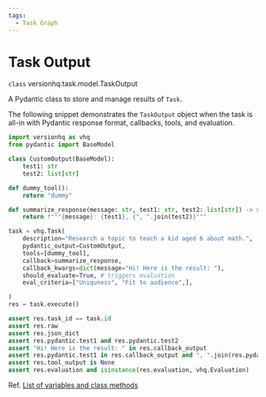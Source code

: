 ```yaml
---
tags:
  - Task Graph
---
```


# Task Output

<class>`class` versionhq.task.model.<bold>TaskOutput<bold></class>

A Pydantic class to store and manage results of `Task`.

The following snippet demonstrates the  `TaskOutput` object when the task is all-in with Pydantic response format, callbacks, tools, and evaluation.

```python
import versionhq as vhq
from pydantic import BaseModel

class CustomOutput(BaseModel):
    test1: str
    test2: list[str]

def dummy_tool():
    return "dummy"

def summarize_response(message: str, test1: str, test2: list[str]) -> str:
    return f"""{message}: {test1}, {", ".join(test2)}"""

task = vhq.Task(
    description="Research a topic to teach a kid aged 6 about math.",
    pydantic_output=CustomOutput,
    tools=[dummy_tool],
    callback=summarize_response,
    callback_kwargs=dict(message="Hi! Here is the result: "),
    should_evaluate=True, # triggers evaluation
    eval_criteria=["Uniquness", "Fit to audience",],

)
res = task.execute()

assert res.task_id == task.id
assert res.raw
assert res.json_dict
assert res.pydantic.test1 and res.pydantic.test2
assert "Hi! Here is the result: " in res.callback_output
assert res.pydantic.test1 in res.callback_output and ", ".join(res.pydantic.test2) in res.callback_output
assert res.tool_output is None
assert res.evaluation and isinstance(res.evaluation, vhq.Evaluation)
```

Ref. <a href="/core/task/reference/#taskoutput">List of variables and class methods</a>
